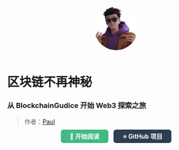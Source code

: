 <p align="center">
  <img src="assets/avatar.png" width="100" style="border-radius: 50%; margin-bottom: 10px;" />
</p>

# 区块链不再神秘  
### 从 BlockchainGudice 开始 Web3 探索之旅

> 作者：[Paul](https://x.com/PaulTalksCrypto)

<p align="center">
  <a href="#/quickstart" style="padding: 0.5em 1.5em; background: #42b983; color: white; border-radius: 6px; text-decoration: none; font-weight: bold;">📘 开始阅读</a>
  &nbsp;
  <a href="https://github.com/PaulCoinmanlabs/blockchainGudices" style="padding: 0.5em 1.5em; background: #2c3e50; color: white; border-radius: 6px; text-decoration: none; font-weight: bold;">⭐ GitHub 项目</a>
</p>
